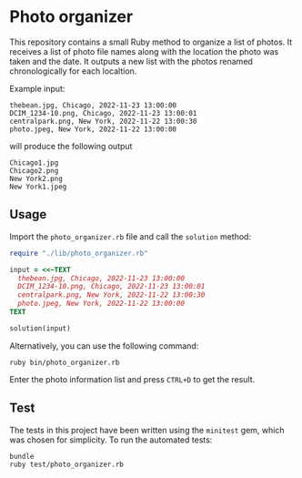# Photo organizer

This repository contains a small Ruby method to organize a list of photos. It receives a list of photo file names along with the location the photo was taken and the date. It outputs a new list with the photos renamed chronologically for each localtion.

Example input:

```
thebean.jpg, Chicago, 2022-11-23 13:00:00
DCIM_1234-10.png, Chicago, 2022-11-23 13:00:01
centralpark.png, New York, 2022-11-22 13:00:30
photo.jpeg, New York, 2022-11-22 13:00:00
```
will produce the following output

```
Chicago1.jpg
Chicago2.png
New York2.png
New York1.jpeg
```

## Usage

Import the `photo_organizer.rb` file and call the `solution` method:

```ruby
require "./lib/photo_organizer.rb"

input = <<~TEXT
  thebean.jpg, Chicago, 2022-11-23 13:00:00
  DCIM_1234-10.png, Chicago, 2022-11-23 13:00:01
  centralpark.png, New York, 2022-11-22 13:00:30
  photo.jpeg, New York, 2022-11-22 13:00:00
TEXT

solution(input)
```

Alternatively, you can use the following command:

```
ruby bin/photo_organizer.rb
```

Enter the photo information list and press `CTRL+D` to get the result.

## Test

The tests in this project have been written using the `minitest` gem, which was chosen for simplicity.
To run the automated tests:

```
bundle
ruby test/photo_organizer.rb
```

